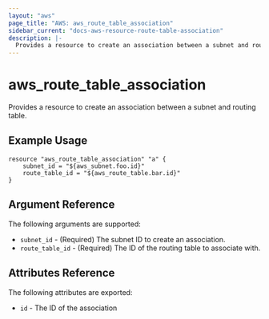 ```yaml
---
layout: "aws"
page_title: "AWS: aws_route_table_association"
sidebar_current: "docs-aws-resource-route-table-association"
description: |-
  Provides a resource to create an association between a subnet and routing table.
---
```


# aws\_route\_table\_association

Provides a resource to create an association between a subnet and routing table.

## Example Usage

```
resource "aws_route_table_association" "a" {
    subnet_id = "${aws_subnet.foo.id}"
    route_table_id = "${aws_route_table.bar.id}"
}
```

## Argument Reference

The following arguments are supported:

* `subnet_id` - (Required) The subnet ID to create an association.
* `route_table_id` - (Required) The ID of the routing table to associate with.

## Attributes Reference

The following attributes are exported:

* `id` - The ID of the association
